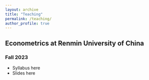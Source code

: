 ```yaml
---
layout: archive
title: "Teaching"
permalink: /teaching/
author_profile: true
---
```


## Econometrics at Renmin University of China
### Fall 2023
- Syllabus here
- Slides here 


